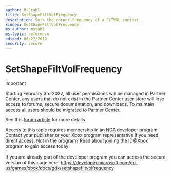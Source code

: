 ```yaml
---
author: M-Stahl
title: SetShapeFiltVolFrequency
description: Sets the corner frequency of a FLTVOL context.
kindex: SetShapeFiltVolFrequency
ms.author: mstahl
ms.topic: reference
edited: 06/27/2019
security: secure
---
```


# SetShapeFiltVolFrequency
> [!IMPORTANT]
> Starting February 3rd 2022, all user permissions will be managed in Partner Center, any users that do not exist in the Partner Center user store will lose access to forums, secure documentation, and downloads. To maintain access all users should be migrated to Partner Center. <p></p>See this <a href="https://forums.xboxlive.com/articles/132187/breaking-change-user-access-for-forums-secure-docu.html">forum article</a> for more details.  

 Access to this topic requires membership in an NDA developer program. Contact your publisher or your Xbox program representative if you need direct access. Not in the program? Read about joining the <a href="https://www.xbox.com/Developers/id">ID@Xbox</a> program to gain access today!  <br/><br/>If you are already part of the developer program you can access the secure version of this page here: <a target="_blank" href="https://developer.microsoft.com/en-us/games/xbox/docs/gdk/setshapefiltvolfrequency">https://developer.microsoft.com/en-us/games/xbox/docs/gdk/setshapefiltvolfrequency</a>